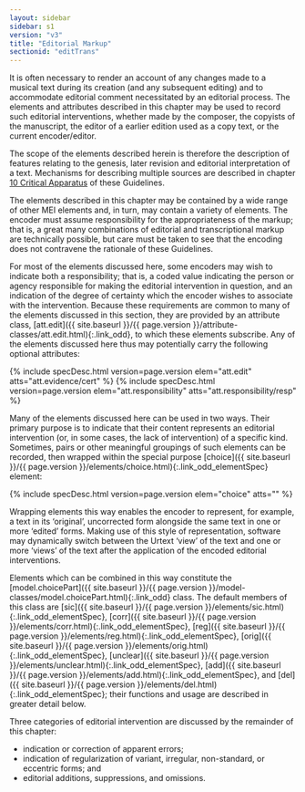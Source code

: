 ```yaml
---
layout: sidebar
sidebar: s1
version: "v3"
title: "Editorial Markup"
sectionid: "editTrans"
---
```




It is often necessary to render an account of any changes made to a musical text during
its
creation (and any subsequent editing) and to accommodate editorial comment necessitated
by an
editorial process. The elements and attributes described in this chapter may be used
to record
such editorial interventions, whether made by the composer, the copyists of the manuscript,
the
editor of a earlier edition used as a copy text, or the current encoder/editor.

The scope of the elements described herein is therefore the description of features
relating to
the genesis, later revision and editorial interpretation of a text. Mechanisms for
describing
multiple sources are described in chapter <a class="link_ptr" title="Critical Apparatus" href="{{ site.baseurl }}/{{ page.version }}/guidelines/critApp.html">10 Critical Apparatus</a> of these Guidelines.

The elements described in this chapter may be contained by a wide range of other MEI
elements
and, in turn, may contain a variety of elements. The encoder must assume responsibility
for the
appropriateness of the markup; that is, a great many combinations of editorial and
transcriptional markup are technically possible, but care must be taken to see that
the encoding
does not contravene the rationale of these Guidelines.

For most of the elements discussed here, some encoders may wish to indicate both a
responsibility; that is, a coded value indicating the person or agency responsible
for making
the editorial intervention in question, and an indication of the degree of certainty
which the
encoder wishes to associate with the intervention. Because these requirements are
common to many
of the elements discussed in this section, they are provided by an attribute class,
[att.edit]({{ site.baseurl }}/{{ page.version }}/attribute-classes/att.edit.html){:.link_odd}, to which these elements subscribe. Any of the elements
discussed here thus may potentially carry the following optional attributes:



{% include specDesc.html version=page.version elem="att.edit" atts="att.evidence/cert" %}
{% include specDesc.html version=page.version elem="att.responsibility" atts="att.responsibility/resp" %}





Many of the elements discussed here can be used in two ways. Their primary purpose
is to
indicate that their content represents an editorial intervention (or, in some cases,
the lack of
intervention) of a specific kind. Sometimes, pairs or other meaningful groupings of
such
elements can be recorded, then wrapped within the special purpose [choice]({{ site.baseurl }}/{{ page.version }}/elements/choice.html){:.link_odd_elementSpec}
element:



{% include specDesc.html version=page.version elem="choice" atts="" %}



Wrapping elements this way enables the encoder to represent, for example, a text in
its
‘original’, uncorrected form alongside the same text in one or more
‘edited’ forms. Making use of this style of representation, software may
dynamically switch between the Urtext ‘view’ of the text and one or more
‘views’ of the text after the application of the encoded editorial
interventions.

Elements which can be combined in this way constitute the [model.choicePart]({{ site.baseurl }}/{{ page.version }}/model-classes/model.choicePart.html){:.link_odd} class. The default members of this class are [sic]({{ site.baseurl }}/{{ page.version }}/elements/sic.html){:.link_odd_elementSpec}, [corr]({{ site.baseurl }}/{{ page.version }}/elements/corr.html){:.link_odd_elementSpec}, [reg]({{ site.baseurl }}/{{ page.version }}/elements/reg.html){:.link_odd_elementSpec}, [orig]({{ site.baseurl }}/{{ page.version }}/elements/orig.html){:.link_odd_elementSpec},
[unclear]({{ site.baseurl }}/{{ page.version }}/elements/unclear.html){:.link_odd_elementSpec}, [add]({{ site.baseurl }}/{{ page.version }}/elements/add.html){:.link_odd_elementSpec}, and [del]({{ site.baseurl }}/{{ page.version }}/elements/del.html){:.link_odd_elementSpec}; their
functions and usage are described in greater detail below.

Three categories of editorial intervention are discussed by the remainder of this
chapter:


- indication or correction of apparent errors;
- indication of regularization of variant, irregular, non-standard, or eccentric forms;
and
- editorial additions, suppressions, and omissions.










